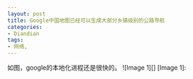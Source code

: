 ```yaml
---
layout: post
title: Google中国地图已经可以生成大部分乡镇级别的公路导航
categories:
- Diandian
tags:
- 网络, 
---
```

如图，google的本地化进程还是很快的。 !\[Image 1\]\[\] \[Image 1\]: